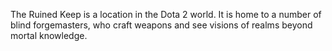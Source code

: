 The Ruined Keep is a location in the Dota 2 world. It is home to a number of blind forgemasters, who craft weapons and see visions of realms beyond mortal knowledge.